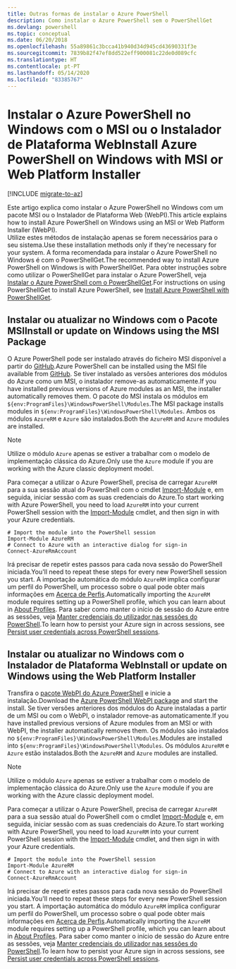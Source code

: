 ```yaml
---
title: Outras formas de instalar o Azure PowerShell
description: Como instalar o Azure PowerShell sem o PowerShellGet
ms.devlang: powershell
ms.topic: conceptual
ms.date: 06/20/2018
ms.openlocfilehash: 55a89861c3bcca41b940d34d945cd43690331f3e
ms.sourcegitcommit: 7839b82f47ef8dd522eff900081c22de0d089cfc
ms.translationtype: HT
ms.contentlocale: pt-PT
ms.lasthandoff: 05/14/2020
ms.locfileid: "83385767"
---
```

# <a name="install-azure-powershell-on-windows-with-msi-or-web-platform-installer"></a><span data-ttu-id="30d55-103">Instalar o Azure PowerShell no Windows com o MSI ou o Instalador de Plataforma Web</span><span class="sxs-lookup"><span data-stu-id="30d55-103">Install Azure PowerShell on Windows with MSI or Web Platform Installer</span></span>

[!INCLUDE [migrate-to-az](../includes/migrate-to-az.md)]

<span data-ttu-id="30d55-104">Este artigo explica como instalar o Azure PowerShell no Windows com um pacote MSI ou o Instalador de Plataforma Web (WebPI).</span><span class="sxs-lookup"><span data-stu-id="30d55-104">This article explains how to install Azure PowerShell on Windows using an MSI or Web Platform Installer (WebPI).</span></span>  
<span data-ttu-id="30d55-105">Utilize estes métodos de instalação apenas se forem necessários para o seu sistema.</span><span class="sxs-lookup"><span data-stu-id="30d55-105">Use these installation methods only if they're necessary for your system.</span></span> <span data-ttu-id="30d55-106">A forma recomendada para instalar o Azure PowerShell no Windows é com o PowerShellGet.</span><span class="sxs-lookup"><span data-stu-id="30d55-106">The recommended way to install Azure PowerShell on Windows is with PowerShellGet.</span></span> <span data-ttu-id="30d55-107">Para obter instruções sobre como utilizar o PowerShellGet para instalar o Azure PowerShell, veja [Instalar o Azure PowerShell com o PowerShellGet](install-azurerm-ps.md).</span><span class="sxs-lookup"><span data-stu-id="30d55-107">For instructions on using PowerShellGet to install Azure PowerShell, see [Install Azure PowerShell with PowerShellGet](install-azurerm-ps.md).</span></span>

## <a name="install-or-update-on-windows-using-the-msi-package"></a><span data-ttu-id="30d55-108">Instalar ou atualizar no Windows com o Pacote MSI</span><span class="sxs-lookup"><span data-stu-id="30d55-108">Install or update on Windows using the MSI Package</span></span>

<span data-ttu-id="30d55-109">O Azure PowerShell pode ser instalado através do ficheiro MSI disponível a partir do [GitHub](https://github.com/Azure/azure-powershell/releases/tag/v5.7.0-April2018).</span><span class="sxs-lookup"><span data-stu-id="30d55-109">Azure PowerShell can be installed using the MSI file available from [GitHub](https://github.com/Azure/azure-powershell/releases/tag/v5.7.0-April2018).</span></span> <span data-ttu-id="30d55-110">Se tiver instalado as versões anteriores dos módulos do Azure como um MSI, o instalador remove-as automaticamente.</span><span class="sxs-lookup"><span data-stu-id="30d55-110">If you have installed previous versions of Azure modules as an MSI, the installer automatically removes them.</span></span> <span data-ttu-id="30d55-111">O pacote do MSI instala os módulos em `${env:ProgramFiles}\WindowsPowerShell\Modules`.</span><span class="sxs-lookup"><span data-stu-id="30d55-111">The MSI package installs modules in `${env:ProgramFiles}\WindowsPowerShell\Modules`.</span></span> <span data-ttu-id="30d55-112">Ambos os módulos `AzureRM` e `Azure` são instalados.</span><span class="sxs-lookup"><span data-stu-id="30d55-112">Both the `AzureRM` and `Azure` modules are installed.</span></span>

> [!NOTE]
> <span data-ttu-id="30d55-113">Utilize o módulo `Azure` apenas se estiver a trabalhar com o modelo de implementação clássica do Azure.</span><span class="sxs-lookup"><span data-stu-id="30d55-113">Only use the `Azure` module if you are working with the Azure classic deployment model.</span></span>

<span data-ttu-id="30d55-114">Para começar a utilizar o Azure PowerShell, precisa de carregar `AzureRM` para a sua sessão atual do PowerShell com o cmdlet [Import-Module](/powershell/module/Microsoft.PowerShell.Core/Import-Module) e, em seguida, iniciar sessão com as suas credenciais do Azure.</span><span class="sxs-lookup"><span data-stu-id="30d55-114">To start working with Azure PowerShell, you need to load `AzureRM` into your current PowerShell session with the [Import-Module](/powershell/module/Microsoft.PowerShell.Core/Import-Module) cmdlet, and then sign in with your Azure credentials.</span></span>

```powershell-interactive
# Import the module into the PowerShell session
Import-Module AzureRM
# Connect to Azure with an interactive dialog for sign-in
Connect-AzureRmAccount
```

<span data-ttu-id="30d55-115">Irá precisar de repetir estes passos para cada nova sessão do PowerShell iniciada.</span><span class="sxs-lookup"><span data-stu-id="30d55-115">You'll need to repeat these steps for every new PowerShell session you start.</span></span> <span data-ttu-id="30d55-116">A importação automática do módulo `AzureRM` implica configurar um perfil do PowerShell, um processo sobre o qual pode obter mais informações em [Acerca de Perfis](/powershell/module/microsoft.powershell.core/about/about_profiles).</span><span class="sxs-lookup"><span data-stu-id="30d55-116">Automatically importing the `AzureRM` module requires setting up a PowerShell profile, which you can learn about in [About Profiles](/powershell/module/microsoft.powershell.core/about/about_profiles).</span></span>
<span data-ttu-id="30d55-117">Para saber como manter o início de sessão do Azure entre as sessões, veja [Manter credenciais do utilizador nas sessões do PowerShell](context-persistence.md).</span><span class="sxs-lookup"><span data-stu-id="30d55-117">To learn how to persist your Azure sign in across sessions, see [Persist user credentials across PowerShell sessions](context-persistence.md).</span></span>

## <a name="install-or-update-on-windows-using-the-web-platform-installer"></a><span data-ttu-id="30d55-118">Instalar ou atualizar no Windows com o Instalador de Plataforma Web</span><span class="sxs-lookup"><span data-stu-id="30d55-118">Install or update on Windows using the Web Platform Installer</span></span>

<span data-ttu-id="30d55-119">Transfira o [pacote WebPI do Azure PowerShell](https://aka.ms/webpi-azps) e inicie a instalação.</span><span class="sxs-lookup"><span data-stu-id="30d55-119">Download the [Azure PowerShell WebPI package](https://aka.ms/webpi-azps) and start the install.</span></span> <span data-ttu-id="30d55-120">Se tiver versões anteriores dos módulos do Azure instaladas a partir de um MSI ou com o WebPI, o instalador remove-as automaticamente.</span><span class="sxs-lookup"><span data-stu-id="30d55-120">If you have installed previous versions of Azure modules from an MSI or with WebPI, the installer automatically removes them.</span></span> <span data-ttu-id="30d55-121">Os módulos são instalados no `${env:ProgramFiles}\WindowsPowerShell\Modules`.</span><span class="sxs-lookup"><span data-stu-id="30d55-121">Modules are installed into `${env:ProgramFiles}\WindowsPowerShell\Modules`.</span></span> <span data-ttu-id="30d55-122">Os módulos `AzureRM` e `Azure` estão instalados.</span><span class="sxs-lookup"><span data-stu-id="30d55-122">Both the `AzureRM` and `Azure` modules are installed.</span></span>

> [!NOTE]
> <span data-ttu-id="30d55-123">Utilize o módulo `Azure` apenas se estiver a trabalhar com o modelo de implementação clássica do Azure.</span><span class="sxs-lookup"><span data-stu-id="30d55-123">Only use the `Azure` module if you are working with the Azure classic deployment model.</span></span>

<span data-ttu-id="30d55-124">Para começar a utilizar o Azure PowerShell, precisa de carregar `AzureRM` para a sua sessão atual do PowerShell com o cmdlet [Import-Module](/powershell/module/Microsoft.PowerShell.Core/Import-Module) e, em seguida, iniciar sessão com as suas credenciais do Azure.</span><span class="sxs-lookup"><span data-stu-id="30d55-124">To start working with Azure PowerShell, you need to load `AzureRM` into your current PowerShell session with the [Import-Module](/powershell/module/Microsoft.PowerShell.Core/Import-Module) cmdlet, and then sign in with your Azure credentials.</span></span>

```powershell-interactive
# Import the module into the PowerShell session
Import-Module AzureRM
# Connect to Azure with an interactive dialog for sign-in
Connect-AzureRmAccount
```

<span data-ttu-id="30d55-125">Irá precisar de repetir estes passos para cada nova sessão do PowerShell iniciada.</span><span class="sxs-lookup"><span data-stu-id="30d55-125">You'll need to repeat these steps for every new PowerShell session you start.</span></span> <span data-ttu-id="30d55-126">A importação automática do módulo `AzureRM` implica configurar um perfil do PowerShell, um processo sobre o qual pode obter mais informações em [Acerca de Perfis](/powershell/module/microsoft.powershell.core/about/about_profiles).</span><span class="sxs-lookup"><span data-stu-id="30d55-126">Automatically importing the `AzureRM` module requires setting up a PowerShell profile, which you can learn about in [About Profiles](/powershell/module/microsoft.powershell.core/about/about_profiles).</span></span>
<span data-ttu-id="30d55-127">Para saber como manter o início de sessão do Azure entre as sessões, veja [Manter credenciais do utilizador nas sessões do PowerShell](context-persistence.md).</span><span class="sxs-lookup"><span data-stu-id="30d55-127">To learn how to persist your Azure sign in across sessions, see [Persist user credentials across PowerShell sessions](context-persistence.md).</span></span>
